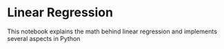 # Linear Regression
This notebook explains the math behind linear regression and implements several aspects in Python
